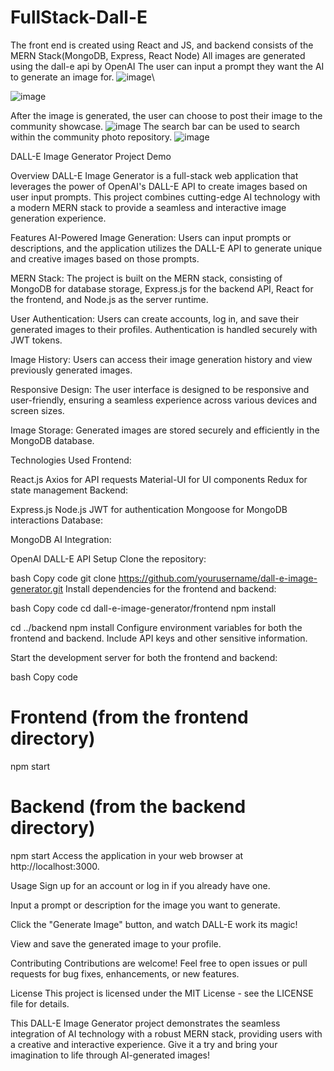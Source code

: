# FullStack-Dall-E
The front end is created using React and JS, and backend consists of the MERN Stack(MongoDB, Express, React Node) All images are generated using the dall-e api by OpenAI
The user can input a prompt they want the AI to generate an image for.
![image](https://github.com/ThomasOli/FullStack-Dall-E/assets/51518411/840ac90d-dab5-4770-b9db-0c902748173a)\

![image](https://github.com/ThomasOli/FullStack-Dall-E/assets/51518411/89b03ede-3bd6-4162-99c4-9b332f884529)

After the image is generated, the user can choose to post their image to the community showcase.
![image](https://github.com/ThomasOli/FullStack-Dall-E/assets/51518411/b35b6a68-6ea4-46d8-bb40-f78fd578ae19)
The search bar can be used to search within the community photo repository.
![image](https://github.com/ThomasOli/FullStack-Dall-E/assets/51518411/6e4dfd07-ada5-4386-a560-f8e65dac75f5)

DALL-E Image Generator
Project Demo

Overview
DALL-E Image Generator is a full-stack web application that leverages the power of OpenAI's DALL-E API to create images based on user input prompts. This project combines cutting-edge AI technology with a modern MERN stack to provide a seamless and interactive image generation experience.

Features
AI-Powered Image Generation: Users can input prompts or descriptions, and the application utilizes the DALL-E API to generate unique and creative images based on those prompts.

MERN Stack: The project is built on the MERN stack, consisting of MongoDB for database storage, Express.js for the backend API, React for the frontend, and Node.js as the server runtime.

User Authentication: Users can create accounts, log in, and save their generated images to their profiles. Authentication is handled securely with JWT tokens.

Image History: Users can access their image generation history and view previously generated images.

Responsive Design: The user interface is designed to be responsive and user-friendly, ensuring a seamless experience across various devices and screen sizes.

Image Storage: Generated images are stored securely and efficiently in the MongoDB database.

Technologies Used
Frontend:

React.js
Axios for API requests
Material-UI for UI components
Redux for state management
Backend:

Express.js
Node.js
JWT for authentication
Mongoose for MongoDB interactions
Database:

MongoDB
AI Integration:

OpenAI DALL-E API
Setup
Clone the repository:

bash
Copy code
git clone https://github.com/yourusername/dall-e-image-generator.git
Install dependencies for the frontend and backend:

bash
Copy code
cd dall-e-image-generator/frontend
npm install

cd ../backend
npm install
Configure environment variables for both the frontend and backend. Include API keys and other sensitive information.

Start the development server for both the frontend and backend:

bash
Copy code
# Frontend (from the frontend directory)
npm start

# Backend (from the backend directory)
npm start
Access the application in your web browser at http://localhost:3000.

Usage
Sign up for an account or log in if you already have one.

Input a prompt or description for the image you want to generate.

Click the "Generate Image" button, and watch DALL-E work its magic!

View and save the generated image to your profile.

Contributing
Contributions are welcome! Feel free to open issues or pull requests for bug fixes, enhancements, or new features.

License
This project is licensed under the MIT License - see the LICENSE file for details.

This DALL-E Image Generator project demonstrates the seamless integration of AI technology with a robust MERN stack, providing users with a creative and interactive experience. Give it a try and bring your imagination to life through AI-generated images!
